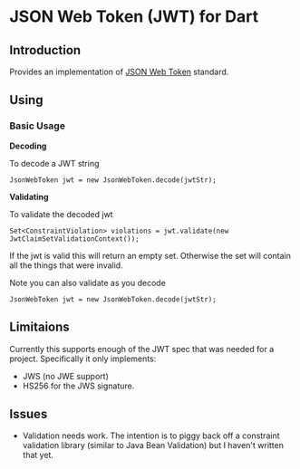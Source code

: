 # JSON Web Token (JWT) for Dart

## Introduction

Provides an implementation of [JSON Web Token](http://tools.ietf.org/html/draft-ietf-oauth-json-web-token-19) standard.
    
## Using
### Basic Usage

**Decoding**

To decode a JWT string

```
JsonWebToken jwt = new JsonWebToken.decode(jwtStr);
```
**Validating**

To validate the decoded jwt

```
Set<ConstraintViolation> violations = jwt.validate(new JwtClaimSetValidationContext());
```

If the jwt is valid this will return an empty set. Otherwise the set will contain all the things that were invalid.

Note you can also validate as you decode

```
JsonWebToken jwt = new JsonWebToken.decode(jwtStr);

```


## Limitaions

Currently this supports enough of the JWT spec that was needed for a project. Specifically it only implements:

* JWS (no JWE support)
* HS256 for the JWS signature.

## Issues

* Validation needs work. The intention is to piggy back off a constraint validation library (similar to Java Bean Validation) but I haven't written that yet.

